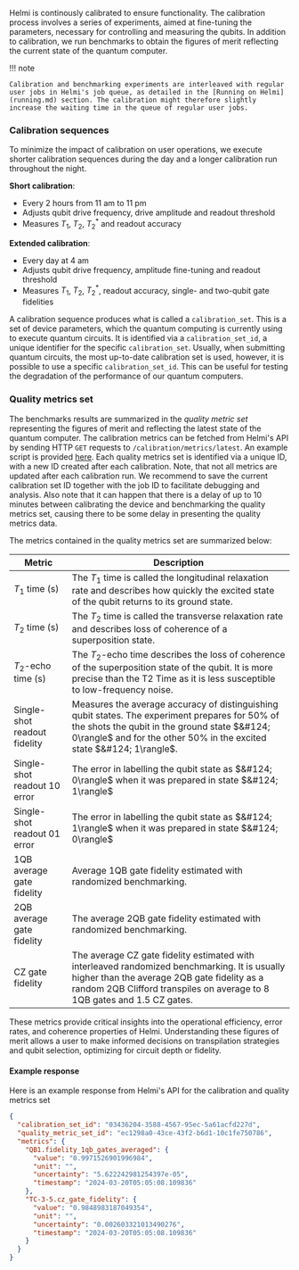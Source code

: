 Helmi is continously calibrated to ensure functionality. The calibration process involves a series of experiments, aimed at fine-tuning the parameters, necessary for controlling and measuring the qubits. In addition to calibration, we run benchmarks to obtain the figures of merit reflecting the current state of the quantum computer.

!!! note

    Calibration and benchmarking experiments are interleaved with regular user jobs in Helmi's job queue, as detailed in the [Running on Helmi](running.md) section. The calibration might therefore slightly increase the waiting time in the queue of regular user jobs.

### Calibration sequences

To minimize the impact of calibration on user operations, we execute shorter calibration sequences during the day and a longer calibration run throughout the night.

**Short calibration**:

- Every 2 hours from 11 am to 11 pm
- Adjusts qubit drive frequency, drive amplitude and readout threshold
- Measures $T_1$, $T_2$, $T_2^*$ and readout accuracy

**Extended calibration**:

- Every day at 4 am
- Adjusts qubit drive frequency, amplitude fine-tuning and readout threshold
- Measures $T_1$, $T_2$, $T_2^*$, readout accuracy, single- and two-qubit gate fidelities

A calibration sequence produces what is called a `calibration_set`. This is a set of device parameters, which the quantum computing is currently using to execute quantum circuits. It is identified via a `calibration_set_id`, a unique identifier for the specific `calibration_set`. Usually, when submitting quantum circuits, the most up-to-date calibration set is used, however, it is possible to use a specific `calibration_set_id`. This can be useful for testing the degradation of the performance of our quantum computers.

### Quality metrics set

The benchmarks results are summarized in the *quality metric set* representing the figures of merit and reflecting the latest state of the quantum computer. The calibration metrics can be fetched from Helmi's API by sending HTTP `GET` requests to `/calibration/metrics/latest`. An example script is provided [here](https://github.com/FiQCI/helmi-examples/blob/main/scripts/get_calibration_data.py). Each quality metrics set is identified via a unique ID, with a new ID created after each calibration. Note, that not all metrics are updated after each calibration run. We recommend to save the current calibration set ID together with the job ID to facilitate debugging and analysis. Also note that it can happen that there is a delay of up to 10 minutes between calibrating the device and benchmarking the quality metrics set, causing there to be some delay in presenting the quality metrics data.

The metrics contained in the quality metrics set are summarized below:

| Metric                       | Description                                                                                                                                                                                                              |
| ---------------------------- | ------------------------------------------------------------------------------------------------------------------------------------------------------------------------------------------------------------------------ |
| $T_1$ time (s)               | The $T_1$ time is called the longitudinal relaxation rate and describes how quickly the excited state of the qubit returns to its ground state.                                                                          |
| $T_2$ time (s)               | The $T_2$ time is called the transverse relaxation rate and describes loss of coherence of a superposition state.                                                                                                        |
| $T_2$-echo time (s)          | The $T_2$-echo time describes the loss of coherence of the superposition state of the qubit. It is more precise than the T2 Time as it is less susceptible to low-frequency noise.                                       |
| Single-shot readout fidelity | Measures the average accuracy of distinguishing qubit states. The experiment prepares for 50% of the shots the qubit in the ground state $&#124; 0\rangle$ and for the other 50% in the excited state $&#124; 1\rangle$. |
| Single-shot readout 10 error | The error in labelling the qubit state as $&#124; 0\rangle$ when it was prepared in state $&#124; 1\rangle$                                                                                                              |
| Single-shot readout 01 error | The error in labelling the qubit state as $&#124; 1\rangle$ when it was prepared in state $&#124; 0\rangle$                                                                                                              |
| 1QB average gate fidelity    | Average 1QB gate fidelity estimated with randomized benchmarking.                                                                                                                                                        |
| 2QB average gate fidelity    | The average 2QB gate fidelity estimated with randomized benchmarking.                                                                                                                                                    |
| CZ gate fidelity             | The average CZ gate fidelity estimated with interleaved randomized benchmarking. It is usually higher than the average 2QB gate fidelity as a random 2QB Clifford transpiles on average to 8 1QB gates and 1.5 CZ gates. |

These metrics provide critical insights into the operational efficiency, error rates, and coherence properties of Helmi.
Understanding these figures of merit allows a user to make informed decisions on transpilation strategies and qubit selection, optimizing for circuit depth or fidelity.

#### Example response

Here is an example response from Helmi's API for the calibration and quality metrics set

```json
{
  "calibration_set_id": "03436204-3588-4567-95ec-5a61acfd227d",
  "quality_metric_set_id": "ec1298a0-43ce-43f2-b6d1-10c1fe750786",
  "metrics": {
    "QB1.fidelity_1qb_gates_averaged": {
      "value": "0.9971526901996984",
      "unit": "",
      "uncertainty": "5.622242981254397e-05",
      "timestamp": "2024-03-20T05:05:08.109836"
    },
    "TC-3-5.cz_gate_fidelity": {
      "value": "0.9848983187049354",
      "unit": "",
      "uncertainty": "0.002603321013490276",
      "timestamp": "2024-03-20T05:05:08.109836"
    }
  }
}
```
